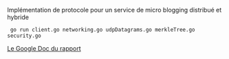 Implémentation de protocole pour un service de micro blogging distribué et hybride

` go run client.go networking.go udpDatagrams.go merkleTree.go security.go`

[Le Google Doc du rapport](https://docs.google.com/document/d/1unIaGgHCSs8vhJOacgoOwvnoNW_Uj4yU/edit?usp=sharing&ouid=113398437604498422563&rtpof=true&sd=true)